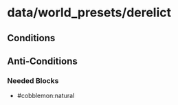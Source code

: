 # data/world_presets/derelict  
  
## Conditions  
  
## Anti-Conditions  
  
### Needed Blocks  
  * #cobblemon:natural
  
